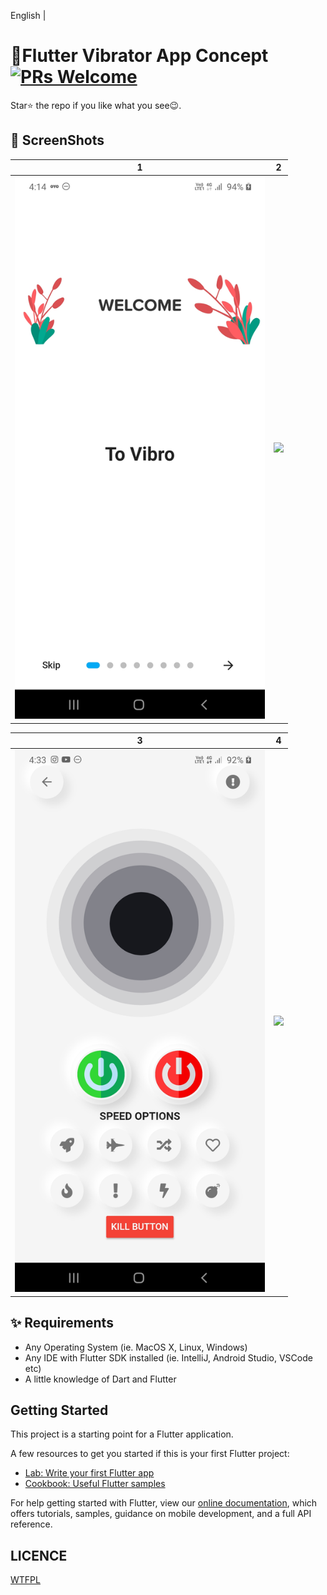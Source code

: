 English | [](./README.zh-CN.md)
# 🛫Flutter Vibrator App Concept [![PRs Welcome](https://img.shields.io/badge/PRs-welcome-brightgreen.svg?style=flat-square)](http://makeapullrequest.com)




Star⭐ the repo if you like what you see😉.



## 📸 ScreenShots


| 1 | 2|
|------|-------|
|<img src="ss/1%20(2).jpg" width="400">|<img src="ss/3.png" width="400">|

| 3 | 4|
|------|-------|
|<img src="ss/1%20(1).jpg" width="400">|<img src="ss/5.png" width="400">|




## ✨ Requirements
* Any Operating System (ie. MacOS X, Linux, Windows)
* Any IDE with Flutter SDK installed (ie. IntelliJ, Android Studio, VSCode etc)
* A little knowledge of Dart and Flutter





## Getting Started

This project is a starting point for a Flutter application.

A few resources to get you started if this is your first Flutter project:

- [Lab: Write your first Flutter app](https://flutter.io/docs/get-started/codelab)
- [Cookbook: Useful Flutter samples](https://flutter.io/docs/cookbook)

For help getting started with Flutter, view our 
[online documentation](https://flutter.io/docs), which offers tutorials, 
samples, guidance on mobile development, and a full API reference.


## LICENCE
[WTFPL](http://www.wtfpl.net/about/)